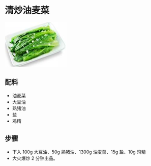 # 清炒油麦菜

![清炒油麦菜](/images/清炒油麦菜.jpg)

## 配料

- 油麦菜
- 大豆油
- 熟猪油
- 盐
- 鸡精

## 步骤

- 下入 100g 大豆油、50g 熟猪油、1300g 油麦菜、15g 盐、10g 鸡精
- 大火爆炒 2 分钟出品。
